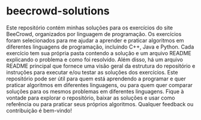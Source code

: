 # beecrowd-solutions
 Este repositório contém minhas soluções para os exercícios do site BeeCrowd, organizados por linguagem de programação. Os exercícios foram selecionados para me ajudar a aprender e praticar algoritmos em diferentes linguagens de programação, incluindo C++, Java e Python.  Cada exercício tem sua própria pasta contendo a solução e um arquivo README explicando o problema e como foi resolvido. Além disso, há um arquivo README principal que fornece uma visão geral da estrutura do repositório e instruções para executar e/ou testar as soluções dos exercícios.  Este repositório pode ser útil para quem está aprendendo a programar e quer praticar algoritmos em diferentes linguagens, ou para quem quer comparar soluções para os mesmos problemas em diferentes linguagens.  Fique à vontade para explorar o repositório, baixar as soluções e usar como referência ou para praticar seus próprios algoritmos. Qualquer feedback ou contribuição é bem-vindo!
